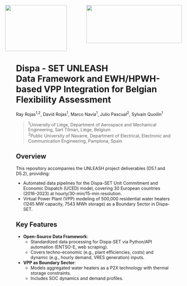 <div style="display: flex; justify-content: center">
  <img src="https://github.com/user-attachments/assets/7e6106c2-eeef-4ce7-a9ff-707f6499c704" width="200" height="150" style="margin-right: 20px">&nbsp;&nbsp;&nbsp;&nbsp;&nbsp;&nbsp;&nbsp;&nbsp;&nbsp;&nbsp;&nbsp;
  <img src="https://github.com/user-attachments/assets/a8d1c34a-f5c1-4ab9-99c3-0d965ab5a676" width="310" height="124">
</div>

<h1>
  Dispa - SET UNLEASH<br>
  Data Framework and EWH/HPWH-based VPP Integration for Belgian Flexibility Assessment
</h1>

Ray Rojas<sup>1,2</sup>, David Rojas<sup>1</sup>, Marco Navia<sup>1</sup>, Julio Pascual<sup>2</sup>, Sylvain Quoilin<sup>1</sup>
<br>
> <sup>1</sup>University of Liège, Department of Aerospace and Mechanical Engineering, Sart Tilman, Liège, Belgium
> <br>
> <sup>2</sup>Public University of Navarre, Department of Electrical, Electronic and Communication Engineering, Pamplona, Spain

## Overview 

This repository accompanies the UNLEASH project deliverables (D5.1 and D5.2), providing:
- Automated data pipelines for the Dispa-SET Unit Commitment and Economic Dispatch (UCED) model, covering 30 European countries (2016–2023) at hourly/30-min/15-min resolution.
- Virtual Power Plant (VPP) modeling of 500,000 residential water heaters (1245 MW capacity, 7543 MWh storage) as a Boundary Sector in Dispa-SET.

## Key Features  
- **Open-Source Data Framework**:  
  - Standardized data processing for Dispa-SET via Python/API automation (ENTSO-E, web scraping).  
  - Covers techno-economic (e.g., plant efficiencies, costs) and dynamic (e.g., hourly demand, VRES generation) inputs.  
- **VPP as Boundary Sector**:  
  - Models aggregated water heaters as a P2X technology with thermal storage constraints.  
  - Includes SOC dynamics and demand profiles.


